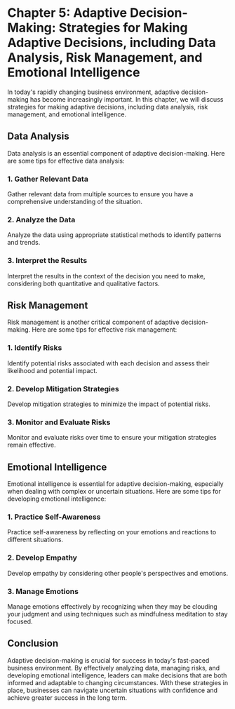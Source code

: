 Chapter 5: Adaptive Decision-Making: Strategies for Making Adaptive Decisions, including Data Analysis, Risk Management, and Emotional Intelligence
===================================================================================================================================================

In today's rapidly changing business environment, adaptive decision-making has become increasingly important. In this chapter, we will discuss strategies for making adaptive decisions, including data analysis, risk management, and emotional intelligence.

Data Analysis
-------------

Data analysis is an essential component of adaptive decision-making. Here are some tips for effective data analysis:

### 1. Gather Relevant Data

Gather relevant data from multiple sources to ensure you have a comprehensive understanding of the situation.

### 2. Analyze the Data

Analyze the data using appropriate statistical methods to identify patterns and trends.

### 3. Interpret the Results

Interpret the results in the context of the decision you need to make, considering both quantitative and qualitative factors.

Risk Management
---------------

Risk management is another critical component of adaptive decision-making. Here are some tips for effective risk management:

### 1. Identify Risks

Identify potential risks associated with each decision and assess their likelihood and potential impact.

### 2. Develop Mitigation Strategies

Develop mitigation strategies to minimize the impact of potential risks.

### 3. Monitor and Evaluate Risks

Monitor and evaluate risks over time to ensure your mitigation strategies remain effective.

Emotional Intelligence
----------------------

Emotional intelligence is essential for adaptive decision-making, especially when dealing with complex or uncertain situations. Here are some tips for developing emotional intelligence:

### 1. Practice Self-Awareness

Practice self-awareness by reflecting on your emotions and reactions to different situations.

### 2. Develop Empathy

Develop empathy by considering other people's perspectives and emotions.

### 3. Manage Emotions

Manage emotions effectively by recognizing when they may be clouding your judgment and using techniques such as mindfulness meditation to stay focused.

Conclusion
----------

Adaptive decision-making is crucial for success in today's fast-paced business environment. By effectively analyzing data, managing risks, and developing emotional intelligence, leaders can make decisions that are both informed and adaptable to changing circumstances. With these strategies in place, businesses can navigate uncertain situations with confidence and achieve greater success in the long term.
